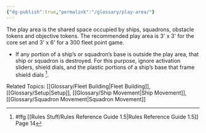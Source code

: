 ```yaml
---
{"dg-publish":true,"permalink":"/glossary/play-area/"}
---
```


The play area is the shared space occupied by ships, squadrons, obstacle tokens and objective tokens. The recommended play area is 3' x 3' for the core set and 3' x 6' for a 300 fleet point game.

- If any portion of a ship’s or squadron’s base is outside the play area, that ship or squadron is destroyed. For this purpose, ignore activation sliders, shield dials, and the plastic portions of a ship’s base that frame shield dials [^1].

Related Topics: [[Glossary/Fleet Building\|Fleet Building]], [[Glossary/Setup\|Setup]], [[Glossary/Ship Movement\|Ship Movement]], [[Glossary/Squadron Movement\|Squadron Movement]]

[^1]: #ffg [[Rules Stuff/Rules Reference Guide 1.5\|Rules Reference Guide 1.5]] Page 14
